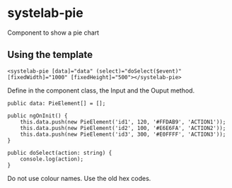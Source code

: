# systelab-pie

Component to show a pie chart

## Using the template

```
<systelab-pie [data]="data" (select)="doSelect($event)" [fixedWidth]="1000" [fixedHeight]="500"></systelab-pie>
```

Define in the component class, the Input and the Ouput method.

```
public data: PieElement[] = [];

public ngOnInit() {
	this.data.push(new PieElement('id1', 120, '#FFDAB9', 'ACTION1'));
	this.data.push(new PieElement('id2', 100, '#E6E6FA', 'ACTION2'));
	this.data.push(new PieElement('id3', 300, '#E0FFFF', 'ACTION3'));
}
  
public doSelect(action: string) {
	console.log(action);
}

```

Do not use colour names. Use the old hex codes.
